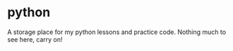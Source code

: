 # python
A storage place for my python lessons and practice code. 
Nothing much to see here, carry on!
